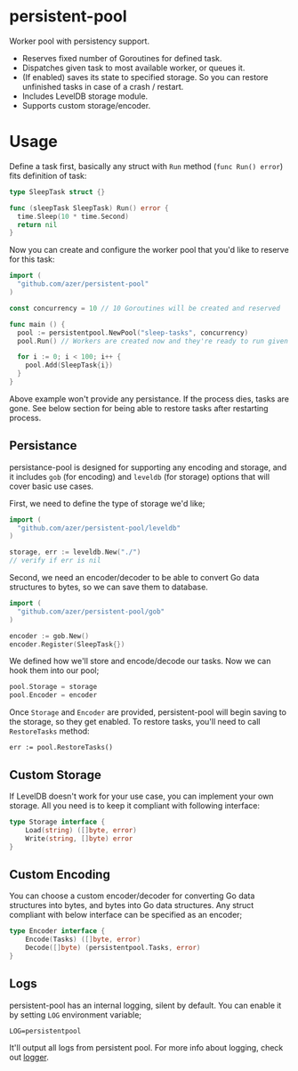 # persistent-pool

Worker pool with persistency support.

* Reserves fixed number of Goroutines for defined task.
* Dispatches given task to most available worker, or queues it.
* (If enabled) saves its state to specified storage. So you can restore unfinished tasks in case of a crash / restart.
* Includes LevelDB storage module.
* Supports custom storage/encoder.

# Usage

Define a task first, basically any struct with `Run` method (`func Run() error`) fits definition of task:

```go
type SleepTask struct {}

func (sleepTask SleepTask) Run() error {
  time.Sleep(10 * time.Second)
  return nil
}
```

Now you can create and configure the worker pool that you'd like to reserve for this task:

```go
import (
  "github.com/azer/persistent-pool"
)

const concurrency = 10 // 10 Goroutines will be created and reserved

func main () {
  pool := persistentpool.NewPool("sleep-tasks", concurrency)
  pool.Run() // Workers are created now and they're ready to run given tasks.

  for i := 0; i < 100; i++ {
    pool.Add(SleepTask{i})
  }
}
```

Above example won't provide any persistance. If the process dies, tasks are gone. See below section for
being able to restore tasks after restarting process.

## Persistance

persistance-pool is designed for supporting any encoding and storage, and it includes `gob` (for encoding) and `leveldb` (for storage)
options that will cover basic use cases.

First, we need to define the type of storage we'd like;

```go
import (
  "github.com/azer/persistent-pool/leveldb"
)

storage, err := leveldb.New("./")
// verify if err is nil
```

Second, we need an encoder/decoder to be able to convert Go data structures to bytes, so we can save them to database.

```go
import (
  "github.com/azer/persistent-pool/gob"
)

encoder := gob.New()
encoder.Register(SleepTask{})
```

We defined how we'll store and encode/decode our tasks. Now we can hook them into our pool;

```go
pool.Storage = storage
pool.Encoder = encoder
```

Once `Storage` and `Encoder` are provided, persistent-pool will begin saving to the storage, so they get enabled.
To restore tasks, you'll need to call `RestoreTasks` method:

```
err := pool.RestoreTasks()

```
## Custom Storage

If LevelDB doesn't work for your use case, you can implement your own storage. All you need is to keep it compliant with following interface:

```go
type Storage interface {
	Load(string) ([]byte, error)
	Write(string, []byte) error
}
```

## Custom Encoding 

You can choose a custom encoder/decoder for converting Go data structures into bytes, and bytes into Go data structures. Any struct compliant with below interface can be specified as an encoder;

```go
type Encoder interface {
	Encode(Tasks) ([]byte, error)
	Decode([]byte) (persistentpool.Tasks, error)
}
```

## Logs

persistent-pool has an internal logging, silent by default. You can enable it by setting `LOG` environment variable;

```
LOG=persistentpool
```

It'll output all logs from persistent pool. For more info about logging, check out [logger](https://github.com/azer/logger).
